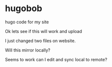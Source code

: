 # hugobob
hugo code for my site

Ok lets see if this will work and upload

I just changed two files on website. 

Will this mirror locally?

Seems to work can I edit and sync local to remote?

